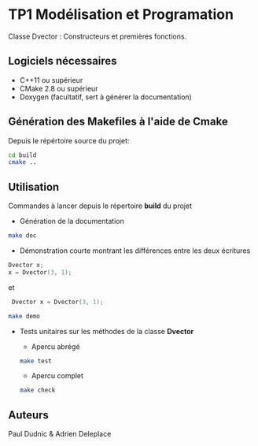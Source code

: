 # TP1 Modélisation et Programation

Classe Dvector : Constructeurs et premières fonctions.

## Logiciels nécessaires

- C++11 ou supérieur
- CMake 2.8 ou supérieur
- Doxygen (facultatif, sert à générer la documentation)

## Génération des Makefiles à l'aide de Cmake

Depuis le répértoire source du projet:

```bash
cd build
cmake ..
```

## Utilisation

Commandes à lancer depuis le répertoire **build** du projet

- Génération de la documentation

```bash
make doc
```

- Démonstration courte montrant les différences entre les deux écritures

```C++
Dvector x;
x = Dvector(3, 1);
```

et

```C++
 Dvector x = Dvector(3, 1);
```

```bash
make demo
```

- Tests unitaires sur les méthodes de la classe **Dvector**

  - Apercu abrégé

  ```bash
  make test
  ```

  - Apercu complet

  ```bash
  make check
  ```

## Auteurs

Paul Dudnic & Adrien Deleplace
